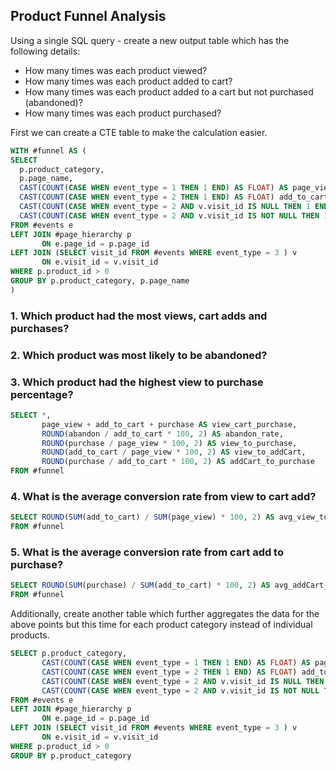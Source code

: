 
## Product Funnel Analysis

Using a single SQL query - create a new output table which has the following details:
- How many times was each product viewed?
- How many times was each product added to cart?
- How many times was each product added to a cart but not purchased (abandoned)?
- How many times was each product purchased?

First we can create a CTE table to make the calculation easier.
``` sql
WITH #funnel AS (
SELECT 
  p.product_category,
  p.page_name,
  CAST(COUNT(CASE WHEN event_type = 1 THEN 1 END) AS FLOAT) AS page_view,
  CAST(COUNT(CASE WHEN event_type = 2 THEN 1 END) AS FLOAT) add_to_cart,
  CAST(COUNT(CASE WHEN event_type = 2 AND v.visit_id IS NULL THEN 1 END) AS FLOAT) AS abandon,
  CAST(COUNT(CASE WHEN event_type = 2 AND v.visit_id IS NOT NULL THEN 1 END) AS FLOAT) AS purchase
FROM #events e
LEFT JOIN #page_hierarchy p
       ON e.page_id = p.page_id
LEFT JOIN (SELECT visit_id FROM #events WHERE event_type = 3 ) v
       ON e.visit_id = v.visit_id
WHERE p.product_id > 0
GROUP BY p.product_category, p.page_name
)
```
### 1. Which product had the most views, cart adds and purchases?
### 2. Which product was most likely to be abandoned?
### 3. Which product had the highest view to purchase percentage?
``` sql
SELECT *,
       page_view + add_to_cart + purchase AS view_cart_purchase,
	   ROUND(abandon / add_to_cart * 100, 2) AS abandon_rate,
	   ROUND(purchase / page_view * 100, 2) AS view_to_purchase,
	   ROUND(add_to_cart / page_view * 100, 2) AS view_to_addCart,
	   ROUND(purchase / add_to_cart * 100, 2) AS addCart_to_purchase
FROM #funnel
```

### 4. What is the average conversion rate from view to cart add?
``` sql
SELECT ROUND(SUM(add_to_cart) / SUM(page_view) * 100, 2) AS avg_view_to_addCart
FROM #funnel
```

### 5. What is the average conversion rate from cart add to purchase?
``` sql
SELECT ROUND(SUM(purchase) / SUM(add_to_cart) * 100, 2) AS avg_addCart_to_purchase
FROM #funnel
```

Additionally, create another table which further aggregates the data for the above points but this time for each product category instead of individual products.
``` sql
SELECT p.product_category,
       CAST(COUNT(CASE WHEN event_type = 1 THEN 1 END) AS FLOAT) AS page_view,
	   CAST(COUNT(CASE WHEN event_type = 2 THEN 1 END) AS FLOAT) add_to_cart,
	   CAST(COUNT(CASE WHEN event_type = 2 AND v.visit_id IS NULL THEN 1 END) AS FLOAT) AS abandon,
	   CAST(COUNT(CASE WHEN event_type = 2 AND v.visit_id IS NOT NULL THEN 1 END) AS FLOAT) AS purchase
FROM #events e
LEFT JOIN #page_hierarchy p
       ON e.page_id = p.page_id
LEFT JOIN (SELECT visit_id FROM #events WHERE event_type = 3 ) v
       ON e.visit_id = v.visit_id
WHERE p.product_id > 0
GROUP BY p.product_category
```

